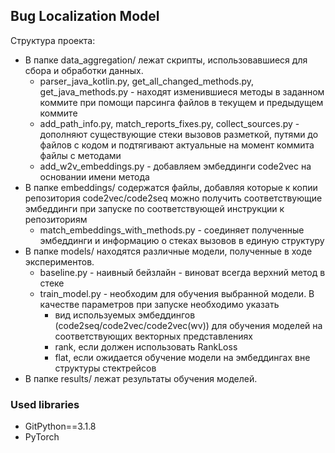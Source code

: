 ## Bug Localization Model

Структура проекта:

- В папке data_aggregation/ лежат скрипты, использовавшиеся для сбора и обработки данных.
    - parser_java_kotlin.py, get_all_changed_methods.py, get_java_methods.py - находят изменившиеся методы в заданном коммите при помощи парсинга файлов в текущем и предыдущем коммите
    - add_path_info.py, match_reports_fixes.py, collect_sources.py - дополняют существующие стеки вызовов разметкой, путями до файлов с кодом и подтягивают актуальные на момент коммита файлы с методами
    - add_w2v_embeddings.py - добавляем эмбеддинги code2vec на основании имени метода
- В папке embeddings/ содержатся файлы, добавляя которые к копии репозитория code2vec/code2seq можно получить соответствующие эмбеддинги при запуске по соответствующей инструкции к репозиториям
    - match_embeddings_with_methods.py - соединяет полученные эмбеддинги и информацию о стеках вызовов в единую структуру
- В папке models/ находятся различные модели, полученные в ходе экспериментов. 
    - baseline.py - наивный бейзлайн - виноват всегда верхний метод в стеке
    - train_model.py - необходим для обучения выбранной модели. В качестве параметров при запуске необходимо указать
        - вид используемых эмбеддингов (code2seq/code2vec/code2vec(wv)) для обучения моделей на соответствующих векторных представлениях
        - rank, если должен использовать RankLoss
        - flat, если ожидается обучение модели на эмбеддингах вне структуры стектрейсов
- В папке results/ лежат результаты обучения моделей.
    
### Used libraries

* GitPython==3.1.8
* PyTorch

